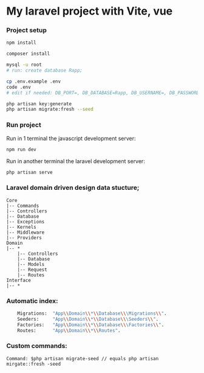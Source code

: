 # My laravel project with Vite, vue

### Project setup

```sh
npm install

composer install

mysql -u root
# run: create database Rapp;

cp .env.example .env
code .env
# edit if needed: DB_PORT=, DB_DATABASE=Rapp, DB_USERNAME=, DB_PASSWORD=

php artisan key:generate
php artisan migrate:fresh --seed
```

### Run project

Run in 1 terminal the javascript development server:

```sh
npm run dev
```

Run in another terminal the laravel development server:

```sh
php artisan serve
```


### Laravel domain driven design data stucture;
    Core
    |-- Commands
    |-- Controllers
    |-- Database
    |-- Exceptions
    |-- Kernels
    |-- Middleware
    |-- Providers
    Domain
    |-- *
        |-- Controllers
        |-- Database
        |-- Models
        |-- Request
        |-- Routes
    Interface
    |-- *
    

### Automatic index:
```sh
    Migrations:  "App\\Domain\\*\\Database\\\Migrations\\".
    Seeders:     "App\\Domain\\*\\Database\\\Seeders\\".
    Factories:   "App\\Domain\\*\\Database\\\Factories\\".
    Routes:      "App\\Domain\\*\\Routes".
```

### Custom commands:
    Command: $php artisan migrate-seed // equals php artisan mirgate::fresh -seed 
